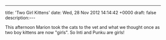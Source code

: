 ---
title: 'Two Girl Kittens'
date: Wed, 28 Nov 2012 14:14:42 +0000
draft: false
description:---

This afternoon Marion took the cats to the vet and what we thought once as two boy kittens are now "girls". So Inti and Punku are girls!